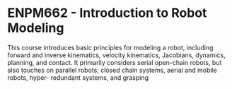 # ENPM662 - Introduction to Robot Modeling
 This course introduces basic principles for modeling a robot, including forward and inverse kinematics, velocity kinematics, Jacobians, dynamics, planning, and contact. It primarily considers serial open-chain robots, but also touches on parallel robots, closed chain systems, aerial and mobile robots, hyper- redundant systems, and grasping
